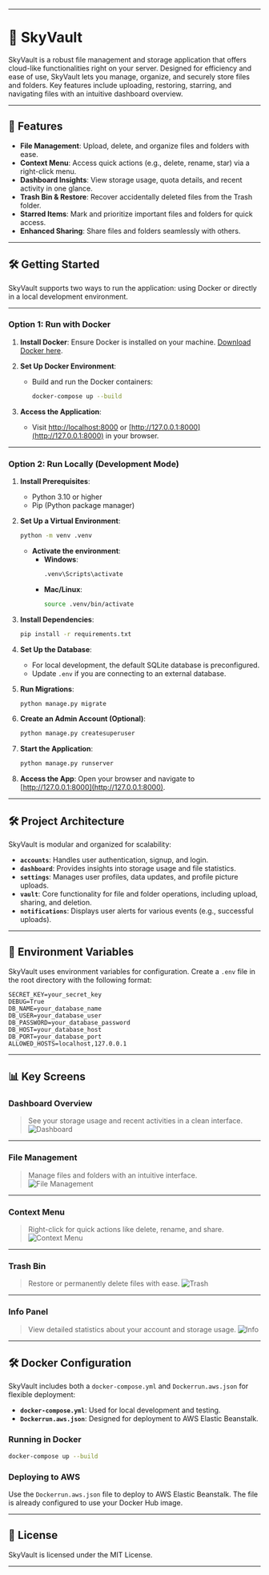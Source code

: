 
---

# 🌌 **SkyVault**

SkyVault is a robust file management and storage application that offers cloud-like functionalities right on your server. Designed for efficiency and ease of use, SkyVault lets you manage, organize, and securely store files and folders. Key features include uploading, restoring, starring, and navigating files with an intuitive dashboard overview.

---

## 🚀 **Features**

- **File Management**: Upload, delete, and organize files and folders with ease.
- **Context Menu**: Access quick actions (e.g., delete, rename, star) via a right-click menu.
- **Dashboard Insights**: View storage usage, quota details, and recent activity in one glance.
- **Trash Bin & Restore**: Recover accidentally deleted files from the Trash folder.
- **Starred Items**: Mark and prioritize important files and folders for quick access.
- **Enhanced Sharing**: Share files and folders seamlessly with others.

---

## 🛠️ **Getting Started**

SkyVault supports two ways to run the application: using Docker or directly in a local development environment.

---

### Option 1: **Run with Docker**

1. **Install Docker**:
   Ensure Docker is installed on your machine. [Download Docker here](https://www.docker.com/get-started).

2. **Set Up Docker Environment**:
   - Build and run the Docker containers:
     ```bash
     docker-compose up --build
     ```

3. **Access the Application**:
   - Visit [http://localhost:8000](http://localhost:8000) or [http://127.0.0.1:8000](http://127.0.0.1:8000) in your browser.

---

### Option 2: **Run Locally (Development Mode)**

1. **Install Prerequisites**:
   - Python 3.10 or higher
   - Pip (Python package manager)

2. **Set Up a Virtual Environment**:
   ```bash
   python -m venv .venv
   ```

   - **Activate the environment**:
     - **Windows**:
       ```bash
       .venv\Scripts\activate
       ```
     - **Mac/Linux**:
       ```bash
       source .venv/bin/activate
       ```

3. **Install Dependencies**:
   ```bash
   pip install -r requirements.txt
   ```

4. **Set Up the Database**:
   - For local development, the default SQLite database is preconfigured.
   - Update `.env` if you are connecting to an external database.

5. **Run Migrations**:
   ```bash
   python manage.py migrate
   ```

6. **Create an Admin Account (Optional)**:
   ```bash
   python manage.py createsuperuser
   ```

7. **Start the Application**:
   ```bash
   python manage.py runserver
   ```

8. **Access the App**:
   Open your browser and navigate to [http://127.0.0.1:8000](http://127.0.0.1:8000).

---

## 🛠️ **Project Architecture**

SkyVault is modular and organized for scalability:
- **`accounts`**: Handles user authentication, signup, and login.
- **`dashboard`**: Provides insights into storage usage and file statistics.
- **`settings`**: Manages user profiles, data updates, and profile picture uploads.
- **`vault`**: Core functionality for file and folder operations, including upload, sharing, and deletion.
- **`notifications`**: Displays user alerts for various events (e.g., successful uploads).

---

## 📜 **Environment Variables**

SkyVault uses environment variables for configuration. Create a `.env` file in the root directory with the following format:

```env
SECRET_KEY=your_secret_key
DEBUG=True
DB_NAME=your_database_name
DB_USER=your_database_user
DB_PASSWORD=your_database_password
DB_HOST=your_database_host
DB_PORT=your_database_port
ALLOWED_HOSTS=localhost,127.0.0.1
```

---

## 📊 **Key Screens**

### **Dashboard Overview**
> See your storage usage and recent activities in a clean interface.
![Dashboard](static/images/Dashboard.png)

---

### **File Management**
> Manage files and folders with an intuitive interface.
![File Management](static/images/Home.png)

---

### **Context Menu**
> Right-click for quick actions like delete, rename, and share.
![Context Menu](static/images/Context-menu.png)

---

### **Trash Bin**
> Restore or permanently delete files with ease.
![Trash](static/images/Trash.png)

---

### **Info Panel**
> View detailed statistics about your account and storage usage.
![Info](static/images/Info.png)

---

## 🛠️ **Docker Configuration**

SkyVault includes both a `docker-compose.yml` and `Dockerrun.aws.json` for flexible deployment:

- **`docker-compose.yml`**: Used for local development and testing.
- **`Dockerrun.aws.json`**: Designed for deployment to AWS Elastic Beanstalk.

### Running in Docker
```bash
docker-compose up --build
```

### Deploying to AWS
Use the `Dockerrun.aws.json` file to deploy to AWS Elastic Beanstalk. The file is already configured to use your Docker Hub image.

---

## 📜 **License**

SkyVault is licensed under the MIT License.

---
